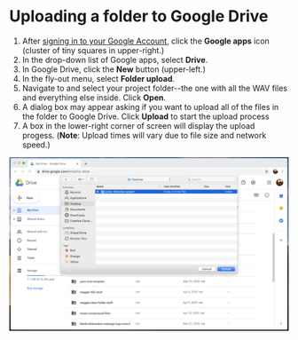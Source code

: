 # Uploading a folder to Google Drive

1. After [signing in to your Google Account](/signing-in-to-your-google-account.md), click the **Google apps** icon \(cluster of tiny squares in upper-right.\)
2. In the drop-down list of Google apps, select **Drive**.
3. In Google Drive, click the **New** button \(upper-left.\)
4. In the fly-out menu, select **Folder upload**.
5. Navigate to and select your project folder--the one with all the WAV files and everything else inside. Click **Open**.
6. A dialog box may appear asking if you want to upload all of the files in the folder to Google Drive. Click **Upload** to start the upload process
7. A box in the lower-right corner of screen will display the upload progess. \(**Note**: Upload times will vary due to file size and network speed.\)

![](/assets/uploading-a-project-folder-mac.png)

